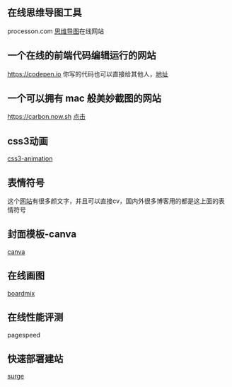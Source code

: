 ## 在线思维导图工具

processon.com  [思维导图](processon.com)在线网站


## 一个在线的前端代码编辑运行的网站

https://codepen.io  你写的代码也可以直接给其他人，[地址](https://codepen.io)

## 一个可以拥有 mac 般美妙截图的网站

https://carbon.now.sh  [点击](https://carbon.now.sh)


## css3动画

[css3-animation](https://www.webhek.com/post/css3-animation-sniplet-collection/#/)

## 表情符号

这个[网站](https://www.emojiall.com/zh-hans)有很多颜文字，并且可以直接cv，国内外很多博客用的都是这上面的表情符号

## 封面模板-canva

[canva](https://www.canva.cn/)

## 在线画图

[boardmix](https://boardmix.cn/)

## 在线性能评测

pagespeed

## 快速部署建站

[surge](https://surge.sh/help/getting-started-with-surge)